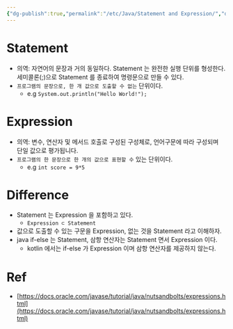 ```yaml
---
{"dg-publish":true,"permalink":"/etc/Java/Statement and Expression/","dgPassFrontmatter":true}
---
```



# Statement
- 의역: 자연어의 문장과 거의 동일하다. Statement 는 완전한 실행 단위를 형성한다. 세미콜론(;)으로 Statement 를 종료하여 명령문으로 만들 수 있다.
- `프로그램의 문장으로, 한 개 값으로 도출할 수 없는` 단위이다.
	- e.g `System.out.println("Hello World!");`
# Expression
- 의역: 변수, 연산자 및 메서드 호출로 구성된 구성체로, 언어구문에 따라 구성되며 단일 값으로 평가됩니다.
- `프로그램의 한 문장으로 한 개의 값으로 표현할 수`  있는 단위이다.
	- e.g `int score = 9*5`
# **Difference**
- Statement 는 Expression 을 포함하고 있다.
	- `Expression ⊂ Statement`
- 값으로 도출할 수 있는 구문을 Expression, 없는 것을 Statement 라고 이해하자.
- java if-else 는 Statement, 삼항 연산자는 Statement 면서 Expression 이다.
	- kotlin 에서는 if-else 가 Expression 이며 삼항 연산자를 제공하지 않는다.
# Ref
- [https://docs.oracle.com/javase/tutorial/java/nutsandbolts/expressions.html](https://docs.oracle.com/javase/tutorial/java/nutsandbolts/expressions.html)
